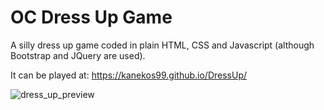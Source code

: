 # OC Dress Up Game

A silly dress up game coded in plain HTML, CSS and Javascript (although Bootstrap and JQuery are used).

It can be played at: https://kanekos99.github.io/DressUp/

![dress_up_preview](https://github.com/user-attachments/assets/54d68f03-3b35-4800-9eb0-09ffe116805a)

